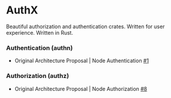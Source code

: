 # AuthX

Beautiful authorization and authentication crates. Written for user experience. Written in Rust.

### Authentication (authn)

 - Original Architecture Proposal | Node Authentication [#1](https://github.com/aurae-runtime/architecture/pull/1)

### Authorization (authz)

- Original Architecture Proposal | Node Authorization [#8](https://github.com/aurae-runtime/architecture/pull/8)